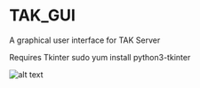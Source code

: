 # TAK_GUI
A graphical user interface for TAK Server


Requires Tkinter sudo yum install python3-tkinter

![alt text](https://media.defense.gov/2018/Jul/13/2001942144/-1/-1/1/180705-F-OC707-901.JPG)
